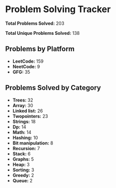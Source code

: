 # Problem Solving Tracker

**Total Problems Solved:** 203

**Total Unique Problems Solved:** 138

## Problems by Platform

- **LeetCode:** 159
- **NeetCode:** 9
- **GFG:** 35

## Problems Solved by Category

- **Trees:** 32
- **Array:** 30
- **Linked list:** 26
- **Twopointers:** 23
- **Strings:** 18
- **Dp:** 14
- **Math:** 14
- **Hashing:** 10
- **Bit manipulation:** 8
- **Recursion:** 7
- **Stack:** 6
- **Graphs:** 5
- **Heap:** 3
- **Sorting:** 3
- **Greedy:** 2
- **Queue:** 2
